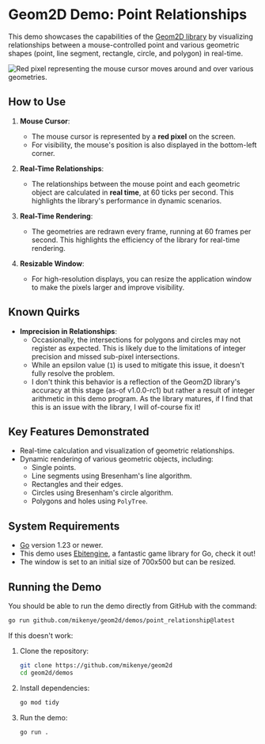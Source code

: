 
# Geom2D Demo: Point Relationships

This demo showcases the capabilities of the [Geom2D library](https://github.com/mikenye/geom2d) by visualizing relationships between a mouse-controlled point and various geometric shapes (point, line segment, rectangle, circle, and polygon) in real-time.

![Red pixel representing the mouse cursor moves around and over various geometries.](screenshot.gif "Animated Screenshot of Demo")

## How to Use

1. **Mouse Cursor**:
   - The mouse cursor is represented by a **red pixel** on the screen.
   - For visibility, the mouse's position is also displayed in the bottom-left corner.

2. **Real-Time Relationships**:
   - The relationships between the mouse point and each geometric object are calculated in **real time**, at 60 ticks per second. This highlights the library's performance in dynamic scenarios.

3. **Real-Time Rendering**:
   - The geometries are redrawn every frame, running at 60 frames per second. This highlights the efficiency of the library for real-time rendering.

4. **Resizable Window**:
   - For high-resolution displays, you can resize the application window to make the pixels larger and improve visibility.

## Known Quirks

- **Imprecision in Relationships**:
  - Occasionally, the intersections for polygons and circles may not register as expected. This is likely due to the limitations of integer precision and missed sub-pixel intersections.
  - While an epsilon value (`1`) is used to mitigate this issue, it doesn't fully resolve the problem.
  - I don't think this behavior is a reflection of the Geom2D library's accuracy at this stage (as-of v1.0.0-rc1) but rather a result of integer arithmetic in this demo program. As the library matures, if I find that this is an issue with the library, I will of-course fix it!

## Key Features Demonstrated

- Real-time calculation and visualization of geometric relationships.
- Dynamic rendering of various geometric objects, including:
  - Single points.
  - Line segments using Bresenham's line algorithm.
  - Rectangles and their edges.
  - Circles using Bresenham's circle algorithm.
  - Polygons and holes using `PolyTree`.

## System Requirements

- [Go](https://go.dev) version 1.23 or newer.
- This demo uses [Ebitengine](https://ebiten.org), a fantastic game library for Go, check it out!
- The window is set to an initial size of 700x500 but can be resized.

## Running the Demo

You should be able to run the demo directly from GitHub with the command:

```bash
go run github.com/mikenye/geom2d/demos/point_relationship@latest
```

If this doesn't work:

1. Clone the repository:
   ```bash
   git clone https://github.com/mikenye/geom2d
   cd geom2d/demos
   ```

2. Install dependencies:
   ```bash
   go mod tidy
   ```

3. Run the demo:
   ```bash
   go run .
   ```
